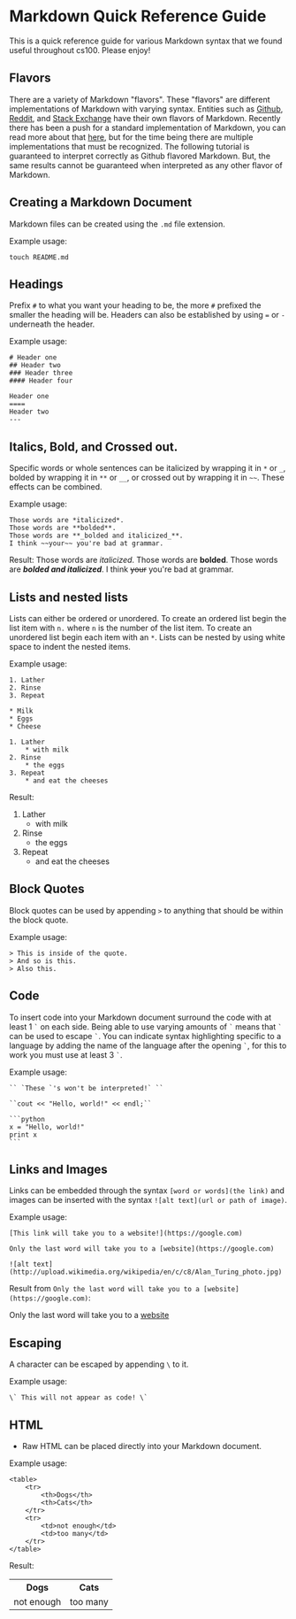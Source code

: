 Markdown Quick Reference Guide
===
This is a quick reference guide for various Markdown syntax that we found useful throughout cs100. Please enjoy!

Flavors
---
There are a variety of Markdown "flavors". 
These "flavors" are different implementations of Markdown with varying syntax. 
Entities such as [Github](https://help.github.com/articles/github-flavored-markdown/), [Reddit](http://www.reddit.com/wiki/commenting), and [Stack Exchange](http://stackoverflow.com/editing-help) have their own flavors of Markdown. Recently there has been a push for a standard implementation of Markdown, you can read more about that [here](http://blog.codinghorror.com/standard-flavored-markdown/), but for the time being there are multiple implementations that must be recognized. 
The following tutorial is guaranteed to interpret correctly as Github flavored Markdown.
But, the same results cannot be guaranteed when interpreted as any other flavor of Markdown.

Creating a Markdown Document
---
Markdown files can be created using the ```.md``` file extension.

Example usage:

    touch README.md

Headings
---
Prefix ```#``` to what you want your heading to be, the more ```#``` prefixed the smaller the heading will be. Headers can also be established by using ```=``` or ```-``` underneath the header.

Example usage:

    # Header one
    ## Header two
    ### Header three
    #### Header four

    Header one
    ====
    Header two
    ---

Italics, Bold, and Crossed out.
---
Specific words or whole sentences can be italicized by wrapping it in ```*``` or ```_```, bolded by wrapping it in ```**``` or ```__```, or crossed out by wrapping it in ```~~```. These effects can be combined.

Example usage:

    Those words are *italicized*.
    Those words are **bolded**.
    Those words are **_bolded and italicized_**.
    I think ~~your~~ you're bad at grammar.
    
Result:
Those words are *italicized*.
Those words are **bolded**.
Those words are **_bolded and italicized_**.
I think ~~your~~ you're bad at grammar.
    
Lists and nested lists
---
Lists can either be ordered or unordered. To create an ordered list begin the list item with ```n.``` where ```n``` is the number of the list item. 
To create an unordered list begin each item with an ```*```. Lists can be nested by using white space to indent the nested items.

Example usage:
    
    1. Lather
    2. Rinse
    3. Repeat
    
    * Milk
    * Eggs
    * Cheese

    1. Lather
        * with milk
    2. Rinse
        * the eggs
    3. Repeat
        * and eat the cheeses
        
Result:

1. Lather
    * with milk
2. Rinse
    * the eggs
3. Repeat
    * and eat the cheeses

Block Quotes
---
Block quotes can be used by appending ```>``` to anything that should be within the block quote.

Example usage:

    > This is inside of the quote.
    > And so is this.
    > Also this.

Code
---
To insert code into your Markdown document surround the code with at least 1 `` ` `` on each side. 
Being able to use varying amounts of ``` ` ``` means that  ``` ` ``` can be used to escape ``` ` ```. 
You can indicate syntax highlighting specific to a language by adding the name of the language after the opening `` ` ``, for this to work you must use at least 3 `` ` ``. 

Example usage:
    
    `` `These `'s won't be interpreted!` ``

    ``cout << "Hello, world!" << endl;``
    
    ```python
    x = "Hello, world!"
    print x
    ```
    
Links and Images
---
Links can be embedded through the syntax ```[word or words](the link)``` and images can be inserted with the syntax ```![alt text](url or path of image)```.

Example usage:

    [This link will take you to a website!](https://google.com)
    
    Only the last word will take you to a [website](https://google.com)
    
    ![alt text](http://upload.wikimedia.org/wikipedia/en/c/c8/Alan_Turing_photo.jpg)

Result from ```Only the last word will take you to a [website](https://google.com)```:

Only the last word will take you to a [website](https://google.com)

Escaping
---
A character can be escaped by appending ```\``` to it.

Example usage:
    
    \` This will not appear as code! \`

HTML
---
* Raw HTML can be placed directly into your Markdown document.

Example usage:

    <table>
        <tr>
            <th>Dogs</th>
            <th>Cats</th>
        </tr>
        <tr>
            <td>not enough</td>
            <td>too many</td>
        </tr>
    </table>
    
Result:

<table>
    <tr>
        <th>Dogs</th>
        <th>Cats</th>
    </tr>
    <tr>
        <td>not enough</td>
        <td>too many</td>
    </tr>
</table>

